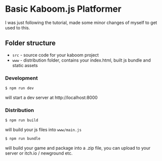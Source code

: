 # Basic Kaboom.js Platformer

I was just following the tutorial, made some minor changes of myself to get used to this.

## Folder structure

- `src` - source code for your kaboom project
- `www` - distribution folder, contains your index.html, built js bundle and static assets


### Development

```sh
$ npm run dev
```

will start a dev server at http://localhost:8000

### Distribution

```sh
$ npm run build
```

will build your js files into `www/main.js`

```sh
$ npm run bundle
```

will build your game and package into a .zip file, you can upload to your server or itch.io / newground etc.
